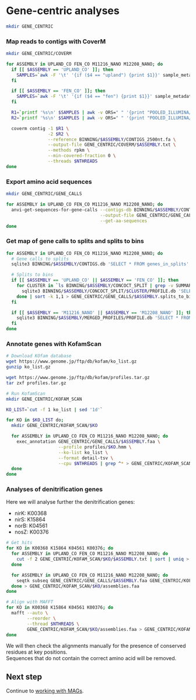 # Gene-centric analyses

```bash
mkdir GENE_CENTRIC
```

### Map reads to contigs with CoverM

```bash
mkdir GENE_CENTRIC/COVERM

for ASSEMBLY in UPLAND_CO FEN_CO M11216_NANO M12208_NANO; do
  if [[ $ASSEMBLY == 'UPLAND_CO' ]]; then
    SAMPLES=`awk -F '\t' '{if ($4 == "upland") {print $1}}' sample_metadata.tsv | uniq`
  fi

  if [[ $ASSEMBLY == 'FEN_CO' ]]; then
    SAMPLES=`awk -F '\t' '{if ($4 == "fen") {print $1}}' sample_metadata.tsv | uniq`
  fi

  R1=`printf '%s\n' $SAMPLES | awk -v ORS=" " '{print "POOLED_ILLUMINA/" $0 ".R1.fastq"}' | sed 's/$/\n/'`
  R2=`printf '%s\n' $SAMPLES | awk -v ORS=" " '{print "POOLED_ILLUMINA/" $0 ".R2.fastq"}' | sed 's/$/\n/'`

  coverm contig -1 $R1 \
                -2 $R2 \
                --reference BINNING/$ASSEMBLY/CONTIGS_2500nt.fa \
                --output-file GENE_CENTRIC/COVERM/$ASSEMBLY.txt \
                --methods rpkm \
                --min-covered-fraction 0 \
                --threads $NTHREADS
done
```

### Export amino acid sequences

```bash
mkdir GENE_CENTRIC/GENE_CALLS

for ASSEMBLY in UPLAND_CO FEN_CO M11216_NANO M12208_NANO; do
  anvi-get-sequences-for-gene-calls --contigs-db BINNING/$ASSEMBLY/CONTIGS.db \
                                    --output-file GENE_CENTRIC/GENE_CALLS/$ASSEMBLY.faa \
                                    --get-aa-sequences
done
```

### Get map of gene calls to splits and splits to bins

```bash
for ASSEMBLY in UPLAND_CO FEN_CO M11216_NANO M12208_NANO; do
  # Gene calls to splits
  sqlite3 BINNING/$ASSEMBLY/CONTIGS.db 'SELECT * FROM genes_in_splits' | tr "|" "\t" | awk -F "\t" -v OFS="\t" '{print $2, $3}' | sort -k 2,2 >  GENE_CENTRIC/GENE_CALLS/$ASSEMBLY.gene_calls_to_splits.txt

  # Splits to bins
  if [[ $ASSEMBLY == 'UPLAND_CO' || $ASSEMBLY == 'FEN_CO' ]]; then
    for CLUSTER in `ls BINNING/$ASSEMBLY/CONCOCT_SPLIT | grep -v SUMMARY`; do
      sqlite3 BINNING/$ASSEMBLY/CONCOCT_SPLIT/$CLUSTER/PROFILE.db 'SELECT * FROM collections_of_splits' | grep 'FINAL' | tr "|" "\t" | awk -F "\t" -v OFS="\t" -v CLUSTER=$CLUSTER '{print CLUSTER, $3, $4}'
    done | sort -k 1,1 > GENE_CENTRIC/GENE_CALLS/$ASSEMBLY.splits_to_bins.txt
  fi

  if [[ $ASSEMBLY == 'M11216_NANO' || $ASSEMBLY == 'M12208_NANO' ]]; then
    sqlite3 BINNING/$ASSEMBLY/MERGED_PROFILES/PROFILE.db 'SELECT * FROM collections_of_splits' | grep 'FINAL' | tr "|" "\t" | awk -F "\t" -v OFS="\t" '{print $3, $4}' | sort -k 1,1 > GENE_CENTRIC/GENE_CALLS/$ASSEMBLY.splits_to_bins.txt
  fi
done
```

### Annotate genes with KofamScan

```bash
# Download KOfam database
wget https://www.genome.jp/ftp/db/kofam/ko_list.gz
gunzip ko_list.gz

wget https://www.genome.jp/ftp/db/kofam/profiles.tar.gz
tar zxf profiles.tar.gz

# Run KofamScan
mkdir GENE_CENTRIC/KOFAM_SCAN

KO_LIST=`cut -f 1 ko_list | sed '1d'`

for KO in $KO_LIST do;
  mkdir GENE_CENTRIC/KOFAM_SCAN/$KO

  for ASSEMBLY in UPLAND_CO FEN_CO M11216_NANO M12208_NANO; do
    exec_annotation GENE_CENTRIC/GENE_CALLS/$ASSEMBLY.faa \
                    --profile profiles/$KO.hmm \
                    --ko-list ko_list \
                    --format detail-tsv \
                    --cpu $NTHREADS | grep ^* > GENE_CENTRIC/KOFAM_SCAN/$KO/$ASSEMBLY.txt
  done 
done
```

### Analyses of denitrification genes

Here we will analyse further the denitrification genes:

- nirK: K00368
- nirS: K15864
- norB: K04561
- nosZ: K00376

```bash
# Get hits
for KO in K00368 K15864 K04561 K00376; do
  for ASSEMBLY in UPLAND_CO FEN_CO M11216_NANO M12208_NANO; do
    cut -f 2 GENE_CENTRIC/KOFAM_SCAN/$KO/$ASSEMBLY.txt | sort | uniq > GENE_CENTRIC/KOFAM_SCAN/$KO/$ASSEMBLY.gene_calls.txt
  done

  for ASSEMBLY in UPLAND_CO FEN_CO M11216_NANO M12208_NANO; do
    seqtk subseq GENE_CENTRIC/GENE_CALLS/$ASSEMBLY.faa GENE_CENTRIC/KOFAM_SCAN/$KO/$ASSEMBLY.gene_calls.txt | sed -e "s/>/>$ASSEMBLY./"
  done > GENE_CENTRIC/KOFAM_SCAN/$KO/assemblies.faa
done

# Align with MAFFT
for KO in K00368 K15864 K04561 K00376; do
  mafft --auto \
        --reorder \
        --thread $NTHREADS \
        GENE_CENTRIC/KOFAM_SCAN/$KO/assemblies.faa > GENE_CENTRIC/KOFAM_SCAN/$KO/assemblies.aln.faa
done
```

We will then check the alignments manually for the presence of conserved residues at key positions.  
Sequences that do not contain the correct amino acid will be removed.

## Next step

Continue to [working with MAGs](05-working-with-MAGs.md).
